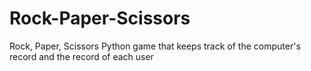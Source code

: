 # Rock-Paper-Scissors
Rock, Paper, Scissors  Python game that keeps track of the computer's record and the record of each user
